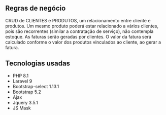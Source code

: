## Regras de negócio
CRUD de CLIENTES e PRODUTOS, um relacionamento entre cliente e produtos. Um mesmo produto poderá estar relacionado a vários clientes, pois são recorrentes (similar a contratação de serviço), não contempla estoque.
As faturas serão geradas por clientes. O valor da fatura será calculado conforme o valor dos produtos vinculados ao cliente, ao gerar a fatura.

## Tecnologias usadas
- PHP 8.1
- Laravel 9
- Bootstrap-select 1.13.1 
- Bootstrap 5.2
- Ajax
- Jquery 3.5.1
- JS Mask
